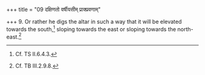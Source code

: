 +++
title = "09 दक्षिणतो वर्षीयसीम् प्राक्प्रवणाम्"

+++
9. Or rather he digs the altar in such a way that it will be elevated towards the south,[^1] sloping towards the east or sloping towards the north-east.[^2]  

[^1]: Cf. TS II.6.4.3.  

[^2]: Cf. TB III.2.9.8.  
